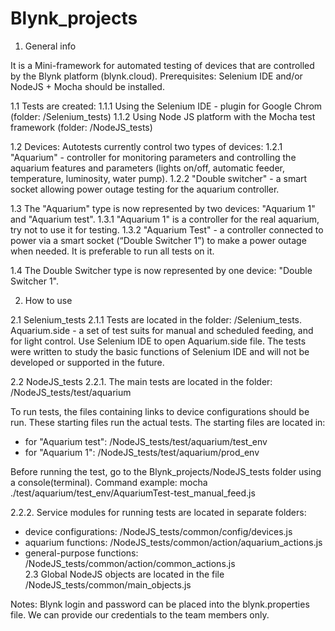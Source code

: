 # Blynk_projects

1. General info

It is a Mini-framework for automated testing of devices that are controlled by the Blynk platform (blynk.cloud).
Prerequisites: Selenium IDE and/or NodeJS + Mocha should be installed.

1.1 Tests are created:
1.1.1 Using the Selenium IDE - plugin for Google Chrom (folder: /Selenium_tests)
1.1.2 Using Node JS platform with the Mocha test framework (folder: /NodeJS_tests)

1.2 Devices:
Autotests currently control two types of devices:
1.2.1 "Aquarium" - controller for monitoring parameters and controlling the aquarium features and parameters (lights on/off, automatic feeder, temperature, luminosity, water pump).
1.2.2 "Double switcher" - a smart socket allowing power outage testing for the aquarium controller.

1.3 The "Aquarium" type is now represented by two devices: "Aquarium 1" and "Aquarium test".
1.3.1 "Aquarium 1"  is a controller for the real aquarium, try not to use it for testing.
1.3.2 "Aquarium Test" - a controller connected to power via a smart socket (“Double Switcher 1”) to make a power outage when needed. It is preferable to run all tests on it.

1.4 The Double Switcher type is now represented by one device: "Double Switcher 1".


2. How to use

2.1 Selenium_tests 
2.1.1 Tests are located in the folder: /Selenium_tests.
Aquarium.side - a set of test suits for manual and scheduled feeding, and for light control.
Use Selenium IDE to open Aquarium.side file. The tests were written to study the basic functions of Selenium IDE and will not be developed or supported in the future.

2.2  NodeJS_tests 
2.2.1. The main tests are located in the folder:  /NodeJS_tests/test/aquarium

To run tests, the files containing links to device configurations should be run. These starting files run the actual tests.
The starting files are located in:
  - for "Aquarium test": /NodeJS_tests/test/aquarium/test_env
  - for "Aquarium 1": /NodeJS_tests/test/aquarium/prod_env
 
Before running the test, go to the Blynk_projects/NodeJS_tests folder using a console(terminal). 
Command example: mocha ./test/aquarium/test_env/AquariumTest-test_manual_feed.js

2.2.2. Service modules for running tests are located in separate folders: 
- device configurations: /NodeJS_tests/common/config/devices.js
- aquarium functions: /NodeJS_tests/common/action/aquarium_actions.js
- general-purpose functions: /NodeJS_tests/common/action/common_actions.js  
2.3 Global NodeJS objects are located in the file /NodeJS_tests/common/main_objects.js

Notes: Blynk login and password can be placed into the blynk.properties file. We can provide our credentials to the team members only.


